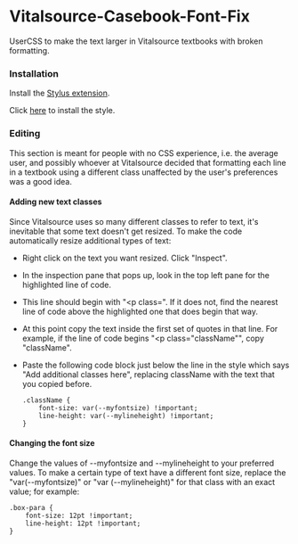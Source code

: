 # Vitalsource-Casebook-Font-Fix
UserCSS to make the text larger in Vitalsource textbooks with broken formatting.

### Installation
Install the [Stylus extension](https://add0n.com/stylus.html).

Click [here](https://github.com/Lithovox/Vitalsource-Casebook-Font-Fix/raw/main/vitalsource.user.css) to install the style.

### Editing
This section is meant for people with no CSS experience, i.e. the average user, and possibly whoever at Vitalsource decided that formatting each line in a textbook using a different class unaffected by the user's preferences was a good idea.

#### Adding new text classes
Since Vitalsource uses so many different classes to refer to text, it's inevitable that some text doesn't get resized. To make the code automatically resize additional types of text:

- Right click on the text you want resized. Click "Inspect".  
- In the inspection pane that pops up, look in the top left pane for the highlighted line of code.   
- This line should begin with "<p class=". If it does not, find the nearest line of code above the highlighted one that does begin that way.  
- At this point copy the text inside the first set of quotes in that line. For example, if the line of code begins "<p class="className"", copy "className".  
- Paste the following code block just below the line in the style which says "Add additional classes here", replacing className with the text that you copied before.

      .className {
          font-size: var(--myfontsize) !important;
          line-height: var(--mylineheight) !important;
      }

#### Changing the font size
Change the values of --myfontsize and --mylineheight to your preferred values. To make a certain type of text have a different font size, replace the "var(--myfontsize)" or "var (--mylineheight)" for that class with an exact value; for example:

    .box-para {
        font-size: 12pt !important;
        line-height: 12pt !important;
    }
